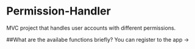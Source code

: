 # Permission-Handler
MVC project that handles user accounts with different permissions. 

##What are the availabe functions briefly?
You can register to the app
  -> 


  
